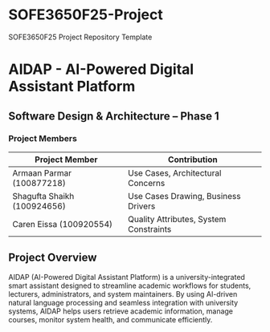 # SOFE3650F25-Project
SOFE3650F25 Project Repository Template

# AIDAP - AI-Powered Digital Assistant Platform

## Software Design & Architecture – Phase 1

### Project Members

| Project Member | Contribution |
|----------------|--------------|
| Armaan Parmar (100877218) | Use Cases, Architectural Concerns |
| Shagufta Shaikh (100924656) | Use Cases Drawing, Business Drivers |
| Caren Eissa (100920554) | Quality Attributes, System Constraints |

## Project Overview

AIDAP (AI-Powered Digital Assistant Platform) is a university-integrated smart assistant designed to streamline academic workflows for students, lecturers, administrators, and system maintainers. By using AI-driven natural language processing and seamless integration with university systems, AIDAP helps users retrieve academic information, manage courses, monitor system health, and communicate efficiently.